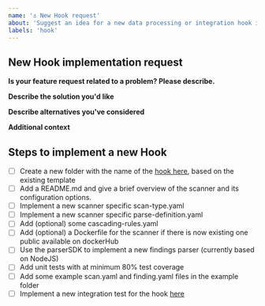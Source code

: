 ```yaml
---
name: '⚓️ New Hook request'
about: 'Suggest an idea for a new data processing or integration hook in this project.'
labels: 'hook'
---
```


<!--
Thank you for contributing to our project 🙌

Before opening a new issue, please make sure that we do not have any duplicates already open. You can ensure this by searching the issue list for this repository. If there is a duplicate, please close your issue and add a comment to the existing issue instead. Also, please, have a look at our FAQs and existing questions before opening a new question.
-->

## New Hook implementation request

**Is your feature request related to a problem? Please describe.**
<!-- A clear and concise description of what the problem is. Ex. I'm always frustrated when [...] -->

**Describe the solution you'd like**
<!-- A clear and concise description of what you want to happen. -->

**Describe alternatives you've considered**
<!-- A clear and concise description of any alternative solutions or features you've considered. -->

**Additional context**
<!-- Add any other context or screenshots about the feature request here. -->

## Steps to implement a new Hook
<!--
Hint: A general guide how to implement a new scanner is documented [here](https://github.com/secureCodeBox/secureCodeBox-v2/tree/master/docs/developer-guide)
-->

- [ ] Create a new folder with the name of the [hook here](https://github.com/secureCodeBox/secureCodeBox-v2/tree/master/scanners), based on the existing template
- [ ] Add a README.md and give a brief overview of the scanner and its configuration options.
- [ ] Implement a new scanner specific scan-type.yaml
- [ ] Implement a new scanner specific parse-definition.yaml
- [ ] Add (optional) some cascading-rules.yaml
- [ ] Add (optional) a Dockerfile for the scanner if there is now existing one public available on dockerHub
- [ ] Use the parserSDK to implement a new findings parser (currently based on NodeJS)
- [ ] Add unit tests with at minimum 80% test coverage
- [ ] Add some example scan.yaml and finding.yaml files in the example folder
- [ ] Implement a new integration test for the hook [here](https://github.com/secureCodeBox/secureCodeBox-v2/tree/master/tests/integration)
